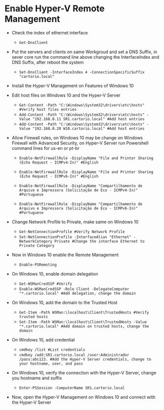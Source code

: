 # Enable Hyper-V Remote Management

- Check the index of ethernet interface
  - `Get-DnsClient`
  
- Put the servers and clients on same Workgroud and set a DNS Suffix, in sever core run the command line above changing the InterfaceIndex and DNS Suffix, after reboot the system
  - `Set-DnsClient -InterfaceIndex 4 -ConnectionSpecificSuffix "cartorio.local"`

- Install the Hyper-V Management on Features of Windows 10

- Edit host files on Windows 10 and the Hyper-V Server
  - `Get-Content -Path "C:\Windows\System32\drivers\etc\hosts" #Verify host files entries`
  - `Add-Content -Path "C:\Windows\System32\drivers\etc\hosts" -Value "192.168.0.11 SR1.cartorio.local" #Add host entries`
  - `Add-Content -Path "C:\Windows\System32\drivers\etc\hosts" -Value "192.168.0.20 W10.cartorio.local" #Add host entries`

- Allow Firewall rules, on Windows 10 may be change on Windows Firewall with Advanced Security, on Hyper-V Server run Powershell command lines for us-en or pt-br
  - `Enable-NetFirewallRule -DisplayName "File and Printer Sharing (Echo Request - ICMPv4-In)" #English`
  - `Enable-NetFirewallRule -DisplayName "File and Printer Sharing (Echo Request - ICMPv6-In)" #English`
  
  - `Enable-NetFirewallRule -DisplayName "Compartilhamento de Arquivo e Impressora (Solicitação de Eco - ICMPv4-In)" #Portuguese`
  - `Enable-NetFirewallRule -DisplayName "Compartilhamento de Arquivo e Impressora (Solicitação de Eco - ICMPv6-In)" #Portuguese`
  
- Change Network Profile to Private, make same on Windows 10
  - `Get-NetConnectionProfile #Verify Network Profile`
  - `Set-NetConnectionProfile -InterfaceAlias "Ethernet" -NetworkCategory Private #Change the interface Ethernet to Private Category`

- Now in Windows 10 enable the Remote Management
  - `Enable-PSRemoting`

- On Windows 10, enable domain delegation
  - `Get-WSManCredSSP #Verify`
  - `Enable-WSManCredSSP -Role Client -DelegateComputer "*.cartorio.local" #Add delegation, change the domain`

- On Windows 10, add the domain to the Trusted Host
  - `Get-Item -Path WSMan:\localhost\Client\TrustedHosts #Verify trusted hosts`
  - `Set-Item -Path WSMan:\localhost\Client\TrustedHosts -Value "*.cartorio.local" #Add domain on trusted hosts, change the domain`

- On Windows 10, add credential
  - `cmdkey /list #List credentials`
  - `cmdkey /add:SR1.cartorio.local /user:Administrador /pass:abc123. #Add the Hyper-V Server credentials, change to your hostname, user, and pass`

- On Windows 10, verify the connection with the Hyper-V Server, change you hostname and suffix
  - `Enter-PSSession -ComputerName SR1.cartorio.local`

- Now, open the Hyper-V Management on Windows 10 and connect with the Hyper-V Server

